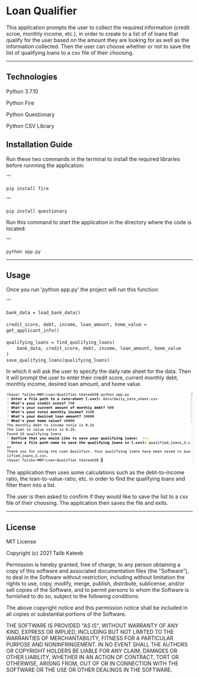 # Loan Qualifier

This application prompts the user to collect the required information (credit scroe, monthly income, etc.), in order to create to a list of of loans that qualify for the user based on the amount they are looking for as well as the information collected. Then the user can choose whether or not to save the list of qualifying loans to a csv file of their choosing. 

---

## Technologies

Python 3.7.10 

Python Fire

Python Questionary

Python CSV Library

## Installation Guide

Run these two commands in the terminal to install the required libraries before runnning the application:

'''

    pip install fire

'''
    
    pip install questionary

Run this command to start the application in the directory where the code is located:

'''
    
    python app.py

---

## Usage

Once you run 'python app.py' the project will run this function:

'''
   
    bank_data = load_bank_data()

    credit_score, debt, income, loan_amount, home_value = get_applicant_info()

    qualifying_loans = find_qualifying_loans(
        bank_data, credit_score, debt, income, loan_amount, home_value
    )
    save_qualifying_loans(qualifying_loans)


In which it will ask the user to specify the daily rate sheet for the data. Then it will prompt the user to enter their credit score, current monthly debt, monthly income, desired loan amount, and home value.

![Loan-Qualifier-Example](Loan-Qualifier-Example.jpg)


The application then uses some calculations such as the debt-to-income ratio, the loan-to-value-ratio, etc. in order to find the qualifying loans and filter them into a list.

The user is then asked to confirm if they would like to save the list to a csv file of their choosing. The application then saves the file and exits. 

---

## License

MIT License

Copyright (c) 2021 Talib Kateeb

Permission is hereby granted, free of charge, to any person obtaining a copy
of this software and associated documentation files (the "Software"), to deal
in the Software without restriction, including without limitation the rights
to use, copy, modify, merge, publish, distribute, sublicense, and/or sell
copies of the Software, and to permit persons to whom the Software is
furnished to do so, subject to the following conditions:

The above copyright notice and this permission notice shall be included in all
copies or substantial portions of the Software.

THE SOFTWARE IS PROVIDED "AS IS", WITHOUT WARRANTY OF ANY KIND, EXPRESS OR
IMPLIED, INCLUDING BUT NOT LIMITED TO THE WARRANTIES OF MERCHANTABILITY,
FITNESS FOR A PARTICULAR PURPOSE AND NONINFRINGEMENT. IN NO EVENT SHALL THE
AUTHORS OR COPYRIGHT HOLDERS BE LIABLE FOR ANY CLAIM, DAMAGES OR OTHER
LIABILITY, WHETHER IN AN ACTION OF CONTRACT, TORT OR OTHERWISE, ARISING FROM,
OUT OF OR IN CONNECTION WITH THE SOFTWARE OR THE USE OR OTHER DEALINGS IN THE
SOFTWARE.

